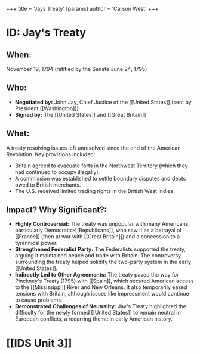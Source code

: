 +++
 title = 'Jays Treaty'
[params]
	author = 'Carson West'
+++
# ID: Jay's Treaty
## When: 
November 19, 1794 (ratified by the Senate June 24, 1795)

## Who: 
* **Negotiated by:** John Jay, Chief Justice of the [[United States]] (sent by President [[Washington]])
* **Signed by:**  The [[United States]] and [[Great Britain]]

## What: 
A treaty resolving issues left unresolved since the end of the American Revolution. Key provisions included:

* Britain agreed to evacuate forts in the Northwest Territory (which they had continued to occupy illegally).
* A commission was established to settle boundary disputes and debts owed to British merchants.
* The U.S. received limited trading rights in the British West Indies.

## Impact? Why Significant?: 
* **Highly Controversial:**  The treaty was unpopular with many Americans, particularly Democratic-[[Republicans]], who saw it as a betrayal of [[France]] (then at war with [[Great Britain]]) and a concession to a tyrannical power. 
* **Strengthened Federalist Party:** The Federalists supported the treaty, arguing it maintained peace and trade with Britain. The controversy surrounding the treaty helped solidify the two-party system in the early [[United States]].
* **Indirectly Led to Other Agreements:** The treaty paved the way for Pinckney's Treaty (1795) with [[Spain]], which secured American access to the [[Mississippi]] River and New Orleans. It also temporarily eased tensions with Britain, although issues like impressment would continue to cause problems.
* **Demonstrated Challenges of Neutrality:** Jay's Treaty highlighted the difficulty for the newly formed [[United States]] to remain neutral in European conflicts, a recurring theme in early American history. 

# [[IDS Unit 3]]